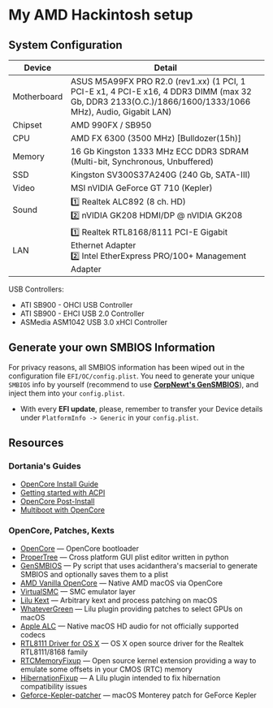 # My AMD Hackintosh setup

## System Configuration
|	Device	|	Detail												|
| ------------- | ----------------------------------------------------------------------------------------------------- |
| Motherboard	| ASUS M5A99FX PRO R2.0 (rev1.xx) (1 PCI, 1 PCI-E x1, 4 PCI-E x16, 4 DDR3 DIMM (max 32 Gb, DDR3 2133(O.C.)/1866/1600/1333/1066 MHz), Audio, Gigabit LAN)								|
| Chipset	| AMD 990FX / SB950											|
| CPU		| AMD FX 6300 (3500 MHz) [Bulldozer(15h)]										|
| Memory	| 16 Gb Kingston 1333 MHz ECC DDR3 SDRAM (Multi-bit, Synchronous, Unbuffered)					|
| SSD		| Kingston SV300S37A240G (240 Gb, SATA-III)									|
| Video		| MSI nVIDIA GeForce GT 710 (Kepler)									|
| Sound		| 1️⃣ Realtek ALC892 (8 ch. HD)<br />2️⃣ nVIDIA GK208 HDMI/DP @ nVIDIA GK208					|
| LAN		| 1️⃣ Realtek RTL8168/8111 PCI-E Gigabit Ethernet Adapter<br />2️⃣ Intel EtherExpress PRO/100+ Management Adapter	|

USB Controllers:
* ATI SB900 - OHCI USB Controller
* ATI SB900 - EHCI USB 2.0 Controller
* ASMedia ASM1042 USB 3.0 xHCI Controller

## Generate your own SMBIOS Information

For privacy reasons, all SMBIOS information has been wiped out in the configuration file `EFI/OC/config.plist`. You need to generate your unique `SMBIOS` info by yourself (recommend to use [**CorpNewt's GenSMBIOS**](https://github.com/corpnewt/GenSMBIOS)), and inject them into your `config.plist`.

- With every **EFI update**, please, remember to transfer your Device details under `PlatformInfo -> Generic` in your `config.plist`.

## Resources
### Dortania's Guides
* [OpenCore Install Guide](https://dortania.github.io/OpenCore-Install-Guide/)
* [Getting started with ACPI](https://dortania.github.io/Getting-Started-With-ACPI/)
* [OpenCore Post-Install](https://dortania.github.io/OpenCore-Post-Install/)
* [Multiboot with OpenCore](https://dortania.github.io/OpenCore-Multiboot/)

### OpenCore, Patches, Kexts
* [OpenCore](https://github.com/acidanthera/OpenCorePkg) — OpenCore bootloader
* [ProperTree](https://github.com/corpnewt/ProperTree) — Cross platform GUI plist editor written in python
* [GenSMBIOS](https://github.com/corpnewt/GenSMBIOS) — Py script that uses acidanthera's macserial to generate SMBIOS and optionally saves them to a plist
* [AMD Vanilla OpenCore](https://github.com/AMD-OSX/AMD_Vanilla) — Native AMD macOS via OpenCore
* [VirtualSMC](https://github.com/acidanthera/VirtualSMC) — SMC emulator layer
* [Lilu Kext](https://github.com/acidanthera/Lilu) — Arbitrary kext and process patching on macOS
* [WhateverGreen](https://github.com/acidanthera/WhateverGreen) — Lilu plugin providing patches to select GPUs on macOS
* [Apple ALC](https://github.com/acidanthera/AppleALC) — Native macOS HD audio for not officially supported codecs
* [RTL8111 Driver for OS X](https://github.com/Mieze/RTL8111_driver_for_OS_X) — OS X open source driver for the Realtek RTL8111/8168 family
* [RTCMemoryFixup](https://github.com/acidanthera/RTCMemoryFixup) — Open source kernel extension providing a way to emulate some offsets in your CMOS (RTC) memory
* [HibernationFixup](https://github.com/acidanthera/HibernationFixup) — A Lilu plugin intended to fix hibernation compatibility issues
* [Geforce-Kepler-patcher](https://github.com/chris1111/Geforce-Kepler-patcher) — macOS Monterey patch for GeForce Kepler
